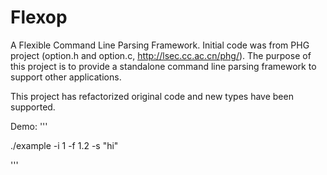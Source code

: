 # Flexop

A Flexible Command Line Parsing Framework. Initial code was from PHG project (option.h and option.c, http://lsec.cc.ac.cn/phg/). The purpose of this project is to provide a standalone command line parsing framework to support other applications.

This project has refactorized original code and new types have been supported.

Demo:
'''

 ./example -i 1 -f 1.2 -s "hi"

'''
